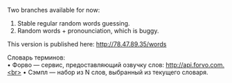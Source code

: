 Two branches available for now:<br>
1. Stable regular random words guessing.<br>
2. Random words + pronounciation, which is buggy.

This version is published here:
http://78.47.89.35/words

Словарь терминов:<br>
• Форво — сервис, предоставляющий озвучку слов: http://api.forvo.com.<br>
• Сэмпл — набор из N слов, выбранный из текущего словаря.
